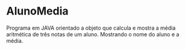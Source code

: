 # AlunoMedia
Programa em JAVA orientado a objeto que calcula e mostra a média aritmética de três notas de um aluno. Mostrando o nome do aluno e a média.
